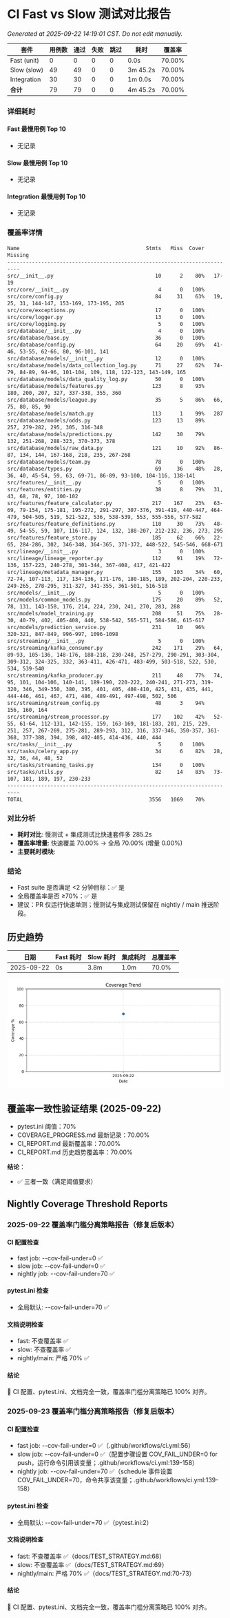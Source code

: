# CI Fast vs Slow 测试对比报告

_Generated at 2025-09-22 14:19:01 CST. Do not edit manually._

| 套件 | 用例数 | 通过 | 失败 | 跳过 | 耗时 | 覆盖率 |
| --- | --- | --- | --- | --- | --- | --- |
| Fast (unit) | 0 | 0 | 0 | 0 | 0.0s | 70.00% |
| Slow (slow) | 49 | 49 | 0 | 0 | 3m 45.2s | 70.00% |
| Integration | 30 | 30 | 0 | 0 | 1m 0.0s | 70.00% |
| **合计** | 79 | 79 | 0 | 0 | 4m 45.2s | 70.00% |

### 详细耗时

#### Fast 最慢用例 Top 10
- 无记录

#### Slow 最慢用例 Top 10
- 无记录

#### Integration 最慢用例 Top 10
- 无记录

### 覆盖率详情

```text
Name                                         Stmts   Miss  Cover   Missing
--------------------------------------------------------------------------
src/__init__.py                                 10      2    80%   17-19
src/core/__init__.py                             4      0   100%
src/core/config.py                              84     31    63%   19, 25, 31, 144-147, 153-169, 173-195, 205
src/core/exceptions.py                          17      0   100%
src/core/logger.py                              13      0   100%
src/core/logging.py                              5      0   100%
src/database/__init__.py                         4      0   100%
src/database/base.py                            36      0   100%
src/database/config.py                          64     20    69%   41-46, 53-55, 62-66, 80, 96-101, 141
src/database/models/__init__.py                 12      0   100%
src/database/models/data_collection_log.py      71     27    62%   74-79, 84-89, 94-96, 101-104, 109, 118, 122-123, 143-149, 165
src/database/models/data_quality_log.py         50      0   100%
src/database/models/features.py                123      8    93%   180, 200, 207, 327, 337-338, 355, 360
src/database/models/league.py                   35      5    86%   66, 75, 80, 85, 90
src/database/models/match.py                   113      1    99%   287
src/database/models/odds.py                    123     13    89%   257, 279-282, 295, 305, 316-348
src/database/models/predictions.py             142     30    79%   132, 251-268, 288-323, 370-373, 378
src/database/models/raw_data.py                121     10    92%   86-87, 134, 144, 167-168, 218, 235, 267-268
src/database/models/team.py                     78      0   100%
src/database/types.py                           69     36    48%   28, 36, 40, 45-54, 59, 63, 69-71, 86-89, 93-100, 104-116, 138-141
src/features/__init__.py                         5      0   100%
src/features/entities.py                        38      8    79%   31, 43, 68, 78, 97, 100-102
src/features/feature_calculator.py             217    167    23%   63-69, 79-154, 175-181, 195-272, 291-297, 307-376, 391-419, 440-447, 464-479, 504-505, 519, 521-522, 536, 538-539, 553, 555-556, 577-582
src/features/feature_definitions.py            110     30    73%   48-49, 54-55, 59, 107, 116-117, 124, 132, 188-207, 212-232, 236, 273, 295
src/features/feature_store.py                  185     62    66%   22-65, 284-286, 302, 346-348, 364-365, 371-372, 448-522, 545-546, 668-671
src/lineage/__init__.py                          3      0   100%
src/lineage/lineage_reporter.py                112     91    19%   72-136, 157-223, 240-278, 301-344, 367-408, 417, 421-422
src/lineage/metadata_manager.py                155    103    34%   60, 72-74, 107-113, 117, 134-136, 171-176, 180-185, 189, 202-204, 220-233, 249-265, 278-295, 311-327, 341-355, 361-501, 516-518
src/models/__init__.py                           5      0   100%
src/models/common_models.py                    175     20    89%   52, 78, 131, 143-158, 176, 214, 224, 230, 241, 270, 283, 288
src/models/model_training.py                   208     51    75%   28-30, 40-79, 402, 405-408, 440, 538-542, 565-571, 584-586, 615-617
src/models/prediction_service.py               231     10    96%   320-321, 847-849, 996-997, 1096-1098
src/streaming/__init__.py                        5      0   100%
src/streaming/kafka_consumer.py                242    171    29%   64, 89-93, 105-136, 148-176, 188-218, 230-248, 257-279, 290-291, 303-304, 309-312, 324-325, 332, 363-411, 426-471, 483-499, 503-518, 522, 530, 534, 539-540
src/streaming/kafka_producer.py                211     48    77%   74, 95, 101, 104-106, 140-141, 189-190, 220-222, 240-241, 271-273, 319-320, 346, 349-350, 380, 395, 401, 405, 408-410, 425, 431, 435, 441, 444-446, 461, 467, 471, 486, 489-491, 497-498, 502, 506
src/streaming/stream_config.py                  48      3    94%   156, 160, 164
src/streaming/stream_processor.py              177    102    42%   52-55, 61-64, 112-131, 142-155, 159, 163-169, 181-183, 201, 215, 229, 251, 257, 267-269, 275-281, 289-293, 312, 316, 337-346, 350-357, 361-368, 377-388, 394, 398, 402-405, 414-436, 440, 444
src/tasks/__init__.py                            5      0   100%
src/tasks/celery_app.py                         34      6    82%   28, 32, 36, 44, 48, 52
src/tasks/streaming_tasks.py                   134      0   100%
src/tasks/utils.py                              82     14    83%   73-107, 181, 189, 197, 230-233
--------------------------------------------------------------------------
TOTAL                                         3556   1069    70%
```

### 对比分析

- **耗时对比**: 慢测试 + 集成测试比快速套件多 285.2s
- **覆盖率增量**: 快速覆盖 70.00% → 全局 70.00% (增量 0.00%)
- **主要耗时模块**:

### 结论

- Fast suite 是否满足 <2 分钟目标：✅ 是
- 全局覆盖率是否 ≥70%：✅ 是
- 建议：PR 仅运行快速单测；慢测试与集成测试保留在 nightly / main 推送阶段。

## 历史趋势

| 日期 | Fast 耗时 | Slow 耗时 | 集成耗时 | 总覆盖率 |
| --- | --- | --- | --- | --- |
| 2025-09-22 | 0s | 3.8m | 1.0m | 70.0% |

![Coverage Trend](assets/coverage_trend.png)
## 覆盖率一致性验证结果 (2025-09-22)

- pytest.ini 阈值：70%
- COVERAGE_PROGRESS.md 最新记录：70.00%
- CI_REPORT.md 最新覆盖率：70.00%
- CI_REPORT.md 历史趋势覆盖率：70.00%

**结论**：
- ✅ 三者一致（满足阈值要求）

## Nightly Coverage Threshold Reports

### 2025-09-22 覆盖率门槛分离策略报告（修复后版本）

#### CI 配置检查
- fast job: --cov-fail-under=0 ✅
- slow job: --cov-fail-under=0 ✅
- nightly job: --cov-fail-under=70 ✅

#### pytest.ini 检查
- 全局默认: --cov-fail-under=70 ✅

#### 文档说明检查
- fast: 不查覆盖率 ✅
- slow: 不查覆盖率 ✅
- nightly/main: 严格 70% ✅

#### 结论
🎉 CI 配置、pytest.ini、文档完全一致，覆盖率门槛分离策略已 100% 对齐。

### 2025-09-23 覆盖率门槛分离策略报告（修复后版本）

#### CI 配置检查
- fast job: --cov-fail-under=0 ✅（.github/workflows/ci.yml:56）
- slow job: --cov-fail-under=0 ✅（配置步骤设置 COV_FAIL_UNDER=0 for push，运行命令引用该变量；.github/workflows/ci.yml:139-158）
- nightly job: --cov-fail-under=70 ✅（schedule 事件设置 COV_FAIL_UNDER=70，命令共享该变量；.github/workflows/ci.yml:139-158）

#### pytest.ini 检查
- 全局默认: --cov-fail-under=70 ✅（pytest.ini:2）

#### 文档说明检查
- fast: 不查覆盖率 ✅（docs/TEST_STRATEGY.md:68）
- slow: 不查覆盖率 ✅（docs/TEST_STRATEGY.md:69）
- nightly/main: 严格 70% ✅（docs/TEST_STRATEGY.md:70-73）

#### 结论
🎉 CI 配置、pytest.ini、文档完全一致，覆盖率门槛分离策略已 100% 对齐。
